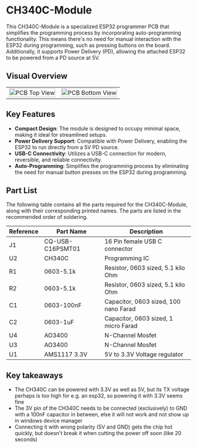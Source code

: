 # CH340C-Module

This CH340C-Module is a specialized ESP32 programmer PCB that simplifies the programming process by incorporating auto-programming functionality. This means there's no need for manual interaction with the ESP32 during programming, such as pressing buttons on the board. Additionally, it supports Power Delivery (PD), allowing the attached ESP32 to be powered from a PD source at 5V.

## Visual Overview

<table>
  <tr>
    <td>
      <img src="https://github.com/DoganM95/CH340C-Pcb/assets/38842553/90784a38-3567-4cee-b42a-d1d5a5c72e44" alt="PCB Top View" width="100%" />
    </td>
    <td>
      <img src="https://github.com/DoganM95/CH340C-Pcb/assets/38842553/83c0b718-0b2c-4d56-bbd6-e11d8ced7d17" alt="PCB Bottom View" width="100%" />
    </td>
  </tr>
</table>

## Key Features

- **Compact Design**: The module is designed to occupy minimal space, making it ideal for streamlined setups.
- **Power Delivery Support**: Compatible with Power Delivery, enabling the ESP32 to run directly from a 5V PD source.
- **USB-C Connectivity**: Utilizes a USB-C connection for modern, reversible, and reliable connectivity.
- **Auto-Programming**: Simplifies the programming process by eliminating the need for manual button presses on the ESP32 during programming.

## Part List

The following table contains all the parts required for the CH340C-Module, along with their corresponding printed names. The parts are listed in the recommended order of soldering.

| Reference | Part Name               | Description                           |
|-----------|-------------------------|---------------------------------------|
| J1        | CQ-USB-C16PSMT01        | 16 Pin female USB C connector         |
| U2        | CH340C                  | Programming IC                        |
| R1        | 0603-5.1k               | Resistor, 0603 sized, 5.1 kilo Ohm    |
| R2        | 0603-5.1k               | Resistor, 0603 sized, 5.1 kilo Ohm    |
| C1        | 0603-100nF              | Capacitor, 0603 sized, 100 nano Farad |
| C2        | 0603-1uF                | Capacitor, 0603 sized, 1 micro Farad  |
| U4        | AO3400                  | N-Channel Mosfet                      |
| U3        | AO3400                  | N-Channel Mosfet                      |
| U1        | AMS1117 3.3V            | 5V to 3.3V Voltage regulator          |

## Key takeaways
- The CH340C can be powered with 3.3V as well as 5V, but its TX voltage perhaps is too high for e.g. an esp32, so powering it with 3.3V seems fine
- The 3V pin of the CH340C needs to be connected (exclusively) to GND with a 100nF capacitor in between, else it will not work and not show up in windows device manager
- Connecting it with wrong polarity (5V and GND) gets the chip hot quickly, but doesn't break it when cutting the power off soon (like 20 seconds)
